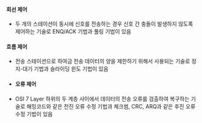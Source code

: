#### 회선 제어
- 두 개의 스테이션이 동시에 신호를 전송하는 경우 신호 간 충돌이 발생하지 않도록 제어하는 기술로 ENQ/ACK 기법과 풀링 기법이 있음
#### 흐름 제어
- 전송 스테이션으로 하여금 전송 데이터의 양을 제한하기 위해서 사용되는 기술로 정지-대기 기법과  슬라이딩 윈도 기법이 있음
- #### 오류 제어
- OSI 7 Layer 하위의  두 계층 사이에서 데이터의 전송 오류를 검출하여 복구하는 기술로 해밍코드와 같은 전진 오류 수정 기법과 체크썸, CRC, ARQ과 같은 후진 오류 수정 기법이 있음
